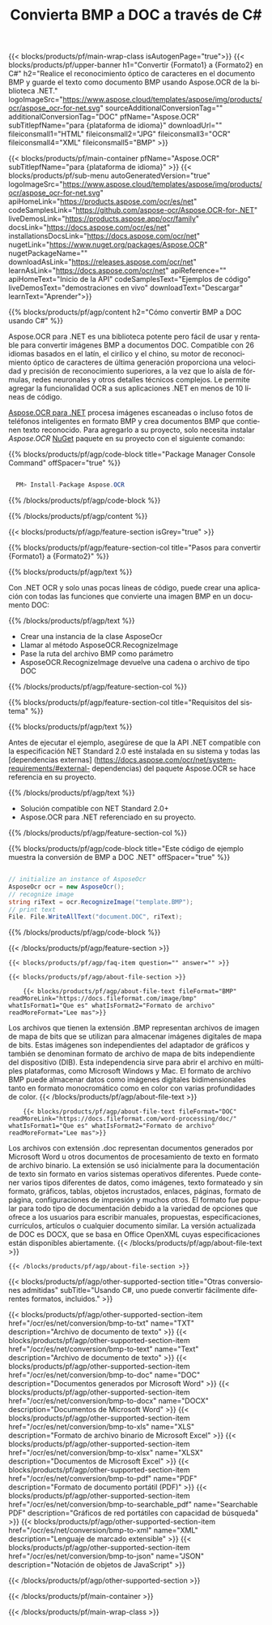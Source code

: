 ﻿---
title: Convierta BMP a DOC a través de C# 
weight: 3920
url: /es/net/conversion/bmp-to-doc/ 
lang: es
langdirlevel: 2
locales: ja,it,ru,de,es,fr,nl,id,lt,pl,pt,vi,tr,ko
description: Código de muestra para la conversión de C# de BMP a DOC. Utilice el código de ejemplo de API para la conversión por lotes de archivos BMP a DOC dentro de VB.NET, Asp.NET o cualquier aplicación basada en .NET.
---

{{< blocks/products/pf/main-wrap-class isAutogenPage="true">}}
{{< blocks/products/pf/upper-banner h1="Convertir {Formato1} a {Formato2} en C#" h2="Realice el reconocimiento óptico de caracteres en el documento BMP y guarde el texto como documento BMP usando Aspose.OCR de la biblioteca .NET." logoImageSrc="https://www.aspose.cloud/templates/aspose/img/products/ocr/aspose_ocr-for-net.svg" sourceAdditionalConversionTag="" additionalConversionTag="DOC" pfName="Aspose.OCR" subTitlepfName="para {plataforma de idioma}" downloadUrl="" fileiconsmall1="HTML" fileiconsmall2="JPG" fileiconsmall3="OCR" fileiconsmall4="XML" fileiconsmall5="BMP" >}}


{{< blocks/products/pf/main-container pfName="Aspose.OCR" subTitlepfName="para {plataforma de idioma}" >}}
{{< blocks/products/pf/sub-menu autoGeneratedVersion="true" logoImageSrc="https://www.aspose.cloud/templates/aspose/img/products/ocr/aspose_ocr-for-net.svg" apiHomeLink="https://products.aspose.com/ocr/es/net" codeSamplesLink="https://github.com/aspose-ocr/Aspose.OCR-for-.NET" liveDemosLink="https://products.aspose.app/ocr/family" docsLink="https://docs.aspose.com/ocr/es/net" installationsDocsLink="https://docs.aspose.com/ocr/net" nugetLink="https://www.nuget.org/packages/Aspose.OCR" nugetPackageName="" downloadAsLink="https://releases.aspose.com/ocr/net" learnAsLink="https://docs.aspose.com/ocr/net" apiReference="" apiHomeText="Inicio de la API" codeSamplesText="Ejemplos de código" liveDemosText="demostraciones en vivo" downloadText="Descargar" learnText="Aprender">}}

{{% blocks/products/pf/agp/content h2="Cómo convertir BMP a DOC usando C#" %}}

Aspose.OCR para .NET es una biblioteca potente pero fácil de usar y rentable para convertir imágenes BMP a documentos DOC. Compatible con 26 idiomas basados ​​en el latín, el cirílico y el chino, su motor de reconocimiento óptico de caracteres de última generación proporciona una velocidad y precisión de reconocimiento superiores, a la vez que lo aísla de fórmulas, redes neuronales y otros detalles técnicos complejos. Le permite agregar la funcionalidad OCR a sus aplicaciones .NET en menos de 10 líneas de código.

[Aspose.OCR para .NET](https://products.aspose.com/ocr/net)
 procesa imágenes escaneadas o incluso fotos de teléfonos inteligentes en formato BMP y crea documentos BMP que contienen texto reconocido. Para agregarlo a su proyecto, solo necesita instalar *Aspose.OCR*
 [NuGet](https://www.nuget.org/packages/aspose.ocr)
 paquete en su proyecto con el siguiente comando:

{{% blocks/products/pf/agp/code-block title="Package Manager Console Command" offSpacer="true" %}}

```cs

  PM> Install-Package Aspose.OCR

```

{{% /blocks/products/pf/agp/code-block %}}

{{% /blocks/products/pf/agp/content %}}

{{< blocks/products/pf/agp/feature-section isGrey="true" >}}

{{% blocks/products/pf/agp/feature-section-col title="Pasos para convertir {Formato1} a {Formato2}" %}}

{{% blocks/products/pf/agp/text %}}

Con .NET OCR y solo unas pocas líneas de código, puede crear una aplicación con todas las funciones que convierte una imagen BMP en un documento DOC:

{{% /blocks/products/pf/agp/text %}}

+ Crear una instancia de la clase AsposeOcr
+ Llamar al método AsposeOCR.RecognizeImage
+ Pase la ruta del archivo BMP como parámetro
+ AsposeOCR.RecognizeImage devuelve una cadena o archivo de tipo DOC

{{% /blocks/products/pf/agp/feature-section-col %}}

{{% blocks/products/pf/agp/feature-section-col title="Requisitos del sistema" %}}

{{% blocks/products/pf/agp/text %}}

Antes de ejecutar el ejemplo, asegúrese de que la API .NET compatible con la especificación NET Standard 2.0 esté instalada en su sistema y todas las [dependencias externas] (https://docs.aspose.com/ocr/net/system-requirements/#external- dependencias) del paquete Aspose.OCR se hace referencia en su proyecto.

{{% /blocks/products/pf/agp/text %}}

- Solución compatible con NET Standard 2.0+
- Aspose.OCR para .NET referenciado en su proyecto.

{{% /blocks/products/pf/agp/feature-section-col %}}

{{% blocks/products/pf/agp/code-block title="Este código de ejemplo muestra la conversión de BMP a DOC .NET" offSpacer="true" %}}

```cs

// initialize an instance of AsposeOcr
AsposeOcr ocr = new AsposeOcr();
// recognize image
string riText = ocr.RecognizeImage("template.BMP");
// print text
File. File.WriteAllText("document.DOC", riText);

```

{{% /blocks/products/pf/agp/code-block %}}

{{< /blocks/products/pf/agp/feature-section >}}

    {{< blocks/products/pf/agp/faq-item question="" answer="" >}}

    {{< blocks/products/pf/agp/about-file-section >}}
       
        {{< blocks/products/pf/agp/about-file-text fileFormat="BMP" readMoreLink="https://docs.fileformat.com/image/bmp" whatIsFormat1="Que es" whatIsFormat2="Formato de archivo" readMoreFormat="Lee mas">}}
Los archivos que tienen la extensión .BMP representan archivos de imagen de mapa de bits que se utilizan para almacenar imágenes digitales de mapa de bits. Estas imágenes son independientes del adaptador de gráficos y también se denominan formato de archivo de mapa de bits independiente del dispositivo (DIB). Esta independencia sirve para abrir el archivo en múltiples plataformas, como Microsoft Windows y Mac. El formato de archivo BMP puede almacenar datos como imágenes digitales bidimensionales tanto en formato monocromático como en color con varias profundidades de color.
        {{< /blocks/products/pf/agp/about-file-text >}}

        {{< blocks/products/pf/agp/about-file-text fileFormat="DOC" readMoreLink="https://docs.fileformat.com/word-processing/doc/" whatIsFormat1="Que es" whatIsFormat2="Formato de archivo" readMoreFormat="Lee mas">}}
Los archivos con extensión .doc representan documentos generados por Microsoft Word u otros documentos de procesamiento de texto en formato de archivo binario. La extensión se usó inicialmente para la documentación de texto sin formato en varios sistemas operativos diferentes. Puede contener varios tipos diferentes de datos, como imágenes, texto formateado y sin formato, gráficos, tablas, objetos incrustados, enlaces, páginas, formato de página, configuraciones de impresión y muchos otros. El formato fue popular para todo tipo de documentación debido a la variedad de opciones que ofrece a los usuarios para escribir manuales, propuestas, especificaciones, currículos, artículos o cualquier documento similar. La versión actualizada de DOC es DOCX, que se basa en Office OpenXML cuyas especificaciones están disponibles abiertamente.
        {{< /blocks/products/pf/agp/about-file-text >}}

    {{< /blocks/products/pf/agp/about-file-section >}}

<!-- aboutfile Ends -->

{{< blocks/products/pf/agp/other-supported-section title="Otras conversiones admitidas" subTitle="Usando C#, uno puede convertir fácilmente diferentes formatos, incluidos." >}}

{{< blocks/products/pf/agp/other-supported-section-item href="/ocr/es/net/conversion/bmp-to-txt" name="TXT" description="Archivo de documento de texto" >}}
{{< blocks/products/pf/agp/other-supported-section-item href="/ocr/es/net/conversion/bmp-to-text" name="Text" description="Archivo de documento de texto" >}}
{{< blocks/products/pf/agp/other-supported-section-item href="/ocr/es/net/conversion/bmp-to-doc" name="DOC" description="Documentos generados por Microsoft Word" >}}
{{< blocks/products/pf/agp/other-supported-section-item href="/ocr/es/net/conversion/bmp-to-docx" name="DOCX" description="Documentos de Microsoft Word" >}}
{{< blocks/products/pf/agp/other-supported-section-item href="/ocr/es/net/conversion/bmp-to-xls" name="XLS" description="Formato de archivo binario de Microsoft Excel" >}}
{{< blocks/products/pf/agp/other-supported-section-item href="/ocr/es/net/conversion/bmp-to-xlsx" name="XLSX" description="Documentos de Microsoft Excel" >}}
{{< blocks/products/pf/agp/other-supported-section-item href="/ocr/es/net/conversion/bmp-to-pdf" name="PDF" description="Formato de documento portátil (PDF)" >}}
{{< blocks/products/pf/agp/other-supported-section-item href="/ocr/es/net/conversion/bmp-to-searchable_pdf" name="Searchable PDF" description="Gráficos de red portátiles con capacidad de búsqueda" >}}
{{< blocks/products/pf/agp/other-supported-section-item href="/ocr/es/net/conversion/bmp-to-xml" name="XML" description="Lenguaje de marcado extensible" >}}
{{< blocks/products/pf/agp/other-supported-section-item href="/ocr/es/net/conversion/bmp-to-json" name="JSON" description="Notación de objetos de JavaScript" >}}

{{< /blocks/products/pf/agp/other-supported-section >}}

{{< /blocks/products/pf/main-container >}}
    
{{< /blocks/products/pf/main-wrap-class >}}
